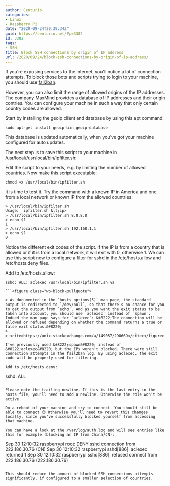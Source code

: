 ```yaml
---
author: Centurio
categories:
- Linux
- Raspberry Pi
date: "2020-09-24T20:39:34Z"
guid: https://centurio.net/?p=3382
id: 3382
tags:
- SSH
title: Block SSH connections by origin of IP address
url: /2020/09/24/block-ssh-connections-by-origin-of-ip-address/
---
```

If you're exposing services to the internet, you'll notice a lot of connection attempts. To block those bots and scripts trying to login to your machine, you should use <a href="https://centurio.net/2020/09/22/protect-ssh-services-with-fail2ban/" data-type="post" data-id="3355">fail2ban</a>.

However, you can also limit the range of allowed origins of the IP addresses. The company MaxMind provides a database of IP addresses and their origin contries. You can configure your machine in such a way that only certain country codes are allowed.

Start by installing the geoip client and database by using this apt command:

```
sudo apt-get install geoip-bin geoip-database
```

This database is updated automatically, when you've got your machine configured for auto updates.

The next step is to save this script to your machine in /usr/local//usr/local/bin/ipfilter.sh:

Edit the script to your needs, e.g. by limiting the number of allowed countries. Now make this script executable:

```
chmod +x /usr/local/bin/ipfilter.sh
```

It is time to test it. Try the command with a known IP in America and one from a local network or known IP from the allowed countries:

```
> /usr/local/bin/ipfilter.sh
Usage:  ipfilter.sh &lt;ip>
> /usr/local/bin/ipfilter.sh 8.8.8.8
> echo $?
1
> /usr/local/bin/ipfilter.sh 192.168.1.1
> echo $?
0
```

Notice the different exit codes of the script. If the IP is from a country that is allowed or if it is from a local network, it will exit with 0, otherwise 1. We can use this script now to configure a filter for sshd in the /etc/hosts.allow and /etc/hosts.deny files.

Add to /etc/hosts.allow:

```
sshd: ALL: aclexec /usr/local/bin/ipfilter.sh %a

```<figure class="wp-block-pullquote">

> As documented in the `hosts_options(5)` man page, the standard output is redirected to `/dev/null`, so that there's no chance for you to get the output from `echo`. And as you want the exit status to be taken into account, you should use `aclexec` instead of `spawn`. Indeed the man page says for `aclexec`: &#8222;The connection will be allowed or refused depending on whether the command returns a true or false exit status.&#8220;
> 
> <cite>https://unix.stackexchange.com/a/149057/298669</cite></figure> 

I've previously used &#8222;spawn&#8220; instead of &#8222;aclexec&#8220; but the IPs weren't blocked. There were still connection attempts in the fail2ban log. By using aclexec, the exit code will be properly used for filtering.

Add to /etc/hosts.deny:

```
sshd: ALL

```

Please note the trailing newline. If this is the last entry in the hosts file, you'll need to add a newline. Otherwise the role won't be active.

Do a reboot of your machine and try to connect. You should still be able to connect 😉 Otherwise you'll need to revert this changes locally, since you've successfully blocked yourself from accessing that machine.

You can have a look at the /var/log/auth.log and will see entries like this for example (blocking an IP from China/CN):

```
Sep 30 12:10:32 raspberrypi root: DENY sshd connection from 222.186.30.76 (CN)
Sep 30 12:10:32 raspberrypi sshd[886]: aclexec returned 1
Sep 30 12:10:32 raspberrypi sshd[886]: refused connect from 222.186.30.76 (222.186.30.76)
```

This should reduce the amount of blocked SSH connections attempts significantly, if configured to a smaller selection of countries.